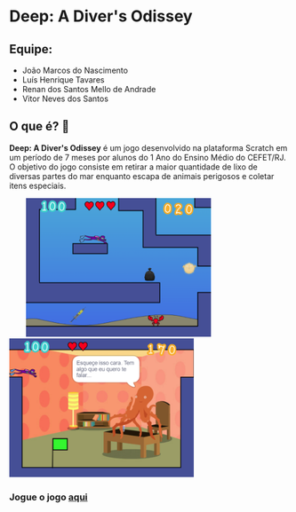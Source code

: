 # Deep: A Diver's Odissey
## Equipe:
- João Marcos do Nascimento
- Luís Henrique Tavares
- Renan dos Santos Mello de Andrade
- Vitor Neves dos Santos
## O que é? 🤿
<p><strong>Deep: A Diver's Odissey</strong> é um jogo desenvolvido na plataforma Scratch em um período de 7 meses por alunos do 1 Ano do Ensino Médio do CEFET/RJ. O objetivo do jogo consiste em retirar a maior quantidade de lixo de diversas partes do mar enquanto escapa de animais perigosos e coletar itens especiais.</p>
<div>
  <img src="print_Deep.png" height = 250 hspace=30>
  <img src="print_Deep2.png" height = 250>
</div>

<h3>Jogue o jogo <a href="https://scratch.mit.edu/projects/467403223/">aqui</a></h3>
